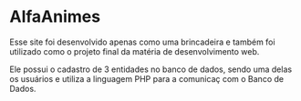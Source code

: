 # AlfaAnimes
Esse site foi desenvolvido apenas como uma brincadeira e
também foi utilizado como o projeto final da matéria de 
desenvolvimento web.

Ele possui o cadastro de 3 entidades no banco de dados, sendo uma delas os usuários e utiliza a linguagem PHP para a comunicaç com o Banco de Dados.
